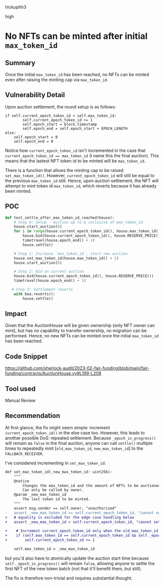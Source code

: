 hickuphh3

high

# No NFTs can be minted after initial `max_token_id`

## Summary
Once the initial `max_token_id` has been reached, no NFTs can be minted even after raising the minting cap via `max_token_id`.

## Vulnerability Detail
Upon auction settlement, the round setup is as follows:
```vyper
if self.current_epoch_token_id < self.max_token_id:
        self.current_epoch_token_id += 1
        self.epoch_start = block.timestamp
        self.epoch_end = self.epoch_start + EPOCH_LENGTH
else:
    self.epoch_start = 0
    self.epoch_end = 0
```

Notice how `current_epoch_token_id` isn't incremented in the case that `current_epoch_token_id == max_token_id` (I name this the final auction). This means that the lastest NFT token id to be minted will be `max_token_id`.

There is a function that allows the minting cap to be raised: `set_max_token_id()`. However, `current_epoch_token_id` will still be equal to the previous `max_token_id` still. Hence, upon auction settlement, the NFT will attempt to mint token id `max_token_id`, which reverts because it has already been minted.

## POC
```py
def test_settle_after_max_token_id_reached(house):
    # Step 0: Setup - Auction up to & inclusive of max_token_id
    house.start_auction(0)
    for i in range(house.current_epoch_token_id(), house.max_token_id() + 1):
        house.bid(house.current_epoch_token_id(), house.RESERVE_PRICE())
        timetravel(house.epoch_end() + 1)
        house.settle()

    # Step 1: Increase `max_token_id`, start new auction
    house.set_max_token_id(house.max_token_id() + 5)
    house.start_auction(0)

    # Step 2: Bid on current auction
    house.bid(house.current_epoch_token_id(), house.RESERVE_PRICE())
    timetravel(house.epoch_end() + 1)

   # Step 3: Settlement reverts
    with boa.reverts():
        house.settle()
```

## Impact
Given that the AuctionHouse will be given ownership (only NFT owner can mint), but has no capability to transfer ownership, no migration can be performed. Hence, no new NFTs can be minted once the initial `max_token_id` has been reached.

## Code Snippet
https://github.com/sherlock-audit/2023-02-fair-funding/blob/main/fair-funding/contracts/AuctionHouse.vy#L199-L208

## Tool used
Manual Review

## Recommendation
At first glance, the fix might seem simple: increment `current_epoch_token_id()` in the else case too. However, this leads to another possible DoS: repeated settlement. Because `_epoch_in_progress()` will remain as `false` in the final auction, anyone can call `settle()` multiple times to repeatedly mint [`old_max_token_id`, `new_max_token_id`] to the `FALLBACK_RECEIVER`.

I've considered incrementing in `set_max_token_id`:
```diff
def set_max_token_id(_new_max_token_id: uint256):
    """
    @notice
        Changes the max_token_id and the amount of NFTs to be auctioned.
        Can only be called by owner.
    @param _new_max_token_id
        The last token id to be minted.
    """
    assert msg.sender == self.owner, "unauthorized"
-   assert _new_max_token_id >= self.current_epoch_token_id, "cannot set max < current"
+   # equality is excluded for the edge case handling below
+   assert _new_max_token_id > self.current_epoch_token_id, "cannot set max <= current"
   
+    # Increment current_epoch_token_id only when the old_max_token_id has been auctioned off and settled
+    if (self.max_token_id == self.current_epoch_token_id && self._epoch_in_progress() == False && self.epoch_end == 0)
+        self.current_epoch_token_id += 1

    self.max_token_id = _new_max_token_id
```
but you'd also have to atomically update the auction start time because `self._epoch_in_progress()` will remain `false`, allowing anyone to settle the first NFT of the new token batch (not that it'll benefit them, but still).

The fix is therefore non-trivial and requires substantial thought.
